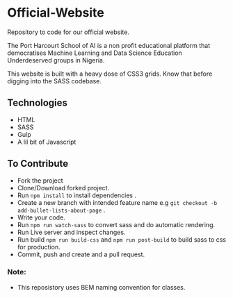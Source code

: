 # Official-Website
Repository to code for our official website.

The Port Harcourt School of AI is a non profit educational platform that democratises Machine Learning and Data Science Education Underdeserved groups in Nigeria.

This website is built with a heavy dose of CSS3 grids. Know that before digging into the SASS codebase.

## Technologies
* HTML
* SASS
* Gulp
* A lil bit of Javascript

## To Contribute
* Fork the project
* Clone/Download forked project.
* Run `npm install` to install dependencies .
* Create a new branch with intended feature name e.g `git checkout -b add-bullet-lists-about-page` .
* Write your code.
* Run `npm run watch-sass` to convert sass and do automatic rendering.
* Run Live server and inspect changes.
* Run build `npm run build-css` and `npm run post-build` to build sass to css for production.
* Commit, push and create and a pull request.

### Note:
* This reposistory uses BEM naming convention for classes.
